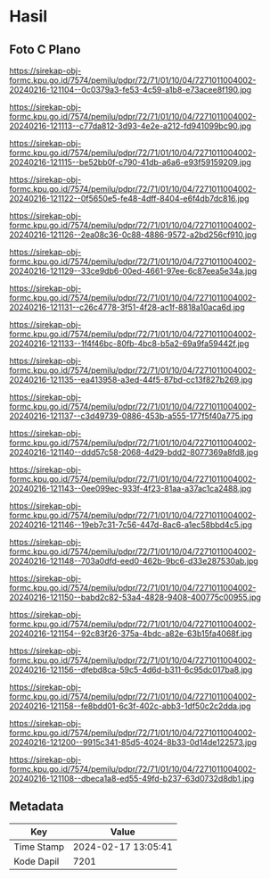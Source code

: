 # Hasil

## Foto C Plano

https://sirekap-obj-formc.kpu.go.id/7574/pemilu/pdpr/72/71/01/10/04/7271011004002-20240216-121104--0c0379a3-fe53-4c59-a1b8-e73acee8f190.jpg

https://sirekap-obj-formc.kpu.go.id/7574/pemilu/pdpr/72/71/01/10/04/7271011004002-20240216-121113--c77da812-3d93-4e2e-a212-fd941099bc90.jpg

https://sirekap-obj-formc.kpu.go.id/7574/pemilu/pdpr/72/71/01/10/04/7271011004002-20240216-121115--be52bb0f-c790-41db-a6a6-e93f59159209.jpg

https://sirekap-obj-formc.kpu.go.id/7574/pemilu/pdpr/72/71/01/10/04/7271011004002-20240216-121122--0f5650e5-fe48-4dff-8404-e6f4db7dc816.jpg

https://sirekap-obj-formc.kpu.go.id/7574/pemilu/pdpr/72/71/01/10/04/7271011004002-20240216-121126--2ea08c36-0c88-4886-9572-a2bd256cf910.jpg

https://sirekap-obj-formc.kpu.go.id/7574/pemilu/pdpr/72/71/01/10/04/7271011004002-20240216-121129--33ce9db6-00ed-4661-97ee-6c87eea5e34a.jpg

https://sirekap-obj-formc.kpu.go.id/7574/pemilu/pdpr/72/71/01/10/04/7271011004002-20240216-121131--c26c4778-3f51-4f28-ac1f-8818a10aca6d.jpg

https://sirekap-obj-formc.kpu.go.id/7574/pemilu/pdpr/72/71/01/10/04/7271011004002-20240216-121133--1f4f46bc-80fb-4bc8-b5a2-69a9fa59442f.jpg

https://sirekap-obj-formc.kpu.go.id/7574/pemilu/pdpr/72/71/01/10/04/7271011004002-20240216-121135--ea413958-a3ed-44f5-87bd-cc13f827b269.jpg

https://sirekap-obj-formc.kpu.go.id/7574/pemilu/pdpr/72/71/01/10/04/7271011004002-20240216-121137--c3d49739-0886-453b-a555-177f5f40a775.jpg

https://sirekap-obj-formc.kpu.go.id/7574/pemilu/pdpr/72/71/01/10/04/7271011004002-20240216-121140--ddd57c58-2068-4d29-bdd2-8077369a8fd8.jpg

https://sirekap-obj-formc.kpu.go.id/7574/pemilu/pdpr/72/71/01/10/04/7271011004002-20240216-121143--0ee099ec-933f-4f23-81aa-a37ac1ca2488.jpg

https://sirekap-obj-formc.kpu.go.id/7574/pemilu/pdpr/72/71/01/10/04/7271011004002-20240216-121146--19eb7c31-7c56-447d-8ac6-a1ec58bbd4c5.jpg

https://sirekap-obj-formc.kpu.go.id/7574/pemilu/pdpr/72/71/01/10/04/7271011004002-20240216-121148--703a0dfd-eed0-462b-9bc6-d33e287530ab.jpg

https://sirekap-obj-formc.kpu.go.id/7574/pemilu/pdpr/72/71/01/10/04/7271011004002-20240216-121150--babd2c82-53a4-4828-9408-400775c00955.jpg

https://sirekap-obj-formc.kpu.go.id/7574/pemilu/pdpr/72/71/01/10/04/7271011004002-20240216-121154--92c83f26-375a-4bdc-a82e-63b15fa4068f.jpg

https://sirekap-obj-formc.kpu.go.id/7574/pemilu/pdpr/72/71/01/10/04/7271011004002-20240216-121156--dfebd8ca-59c5-4d6d-b311-6c95dc017ba8.jpg

https://sirekap-obj-formc.kpu.go.id/7574/pemilu/pdpr/72/71/01/10/04/7271011004002-20240216-121158--fe8bdd01-6c3f-402c-abb3-1df50c2c2dda.jpg

https://sirekap-obj-formc.kpu.go.id/7574/pemilu/pdpr/72/71/01/10/04/7271011004002-20240216-121200--9915c341-85d5-4024-8b33-0d14de122573.jpg

https://sirekap-obj-formc.kpu.go.id/7574/pemilu/pdpr/72/71/01/10/04/7271011004002-20240216-121108--dbeca1a8-ed55-49fd-b237-63d0732d8db1.jpg


## Metadata

| Key        | Value               |
| ---------- | ------------------- |
| Time Stamp | 2024-02-17 13:05:41 |
| Kode Dapil | 7201                |



